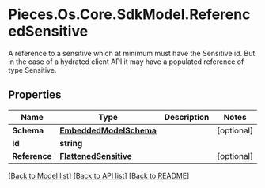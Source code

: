 # Pieces.Os.Core.SdkModel.ReferencedSensitive
A reference to a sensitive which at minimum must have the Sensitive id. But in the case of a hydrated client API it may have a populated reference of type Sensitive.

## Properties

Name | Type | Description | Notes
------------ | ------------- | ------------- | -------------
**Schema** | [**EmbeddedModelSchema**](EmbeddedModelSchema.md) |  | [optional] 
**Id** | **string** |  | 
**Reference** | [**FlattenedSensitive**](FlattenedSensitive.md) |  | [optional] 

[[Back to Model list]](../README.md#documentation-for-models) [[Back to API list]](../README.md#documentation-for-api-endpoints) [[Back to README]](../README.md)

